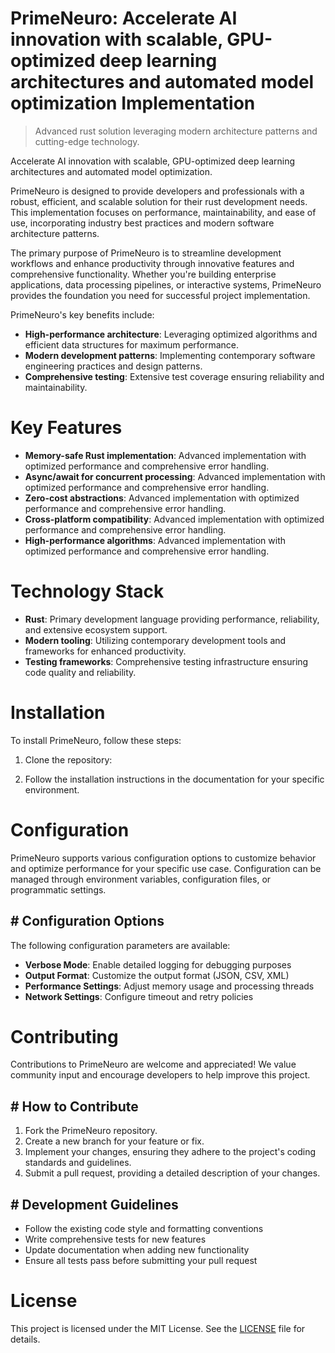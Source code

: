 <!-- fallback_PrimeNeuro_20250802090543_88028 -->

# PrimeNeuro: Accelerate AI innovation with scalable, GPU-optimized deep learning architectures and automated model optimization Implementation
> Advanced rust solution leveraging modern architecture patterns and cutting-edge technology.

Accelerate AI innovation with scalable, GPU-optimized deep learning architectures and automated model optimization.

PrimeNeuro is designed to provide developers and professionals with a robust, efficient, and scalable solution for their rust development needs. This implementation focuses on performance, maintainability, and ease of use, incorporating industry best practices and modern software architecture patterns.

The primary purpose of PrimeNeuro is to streamline development workflows and enhance productivity through innovative features and comprehensive functionality. Whether you're building enterprise applications, data processing pipelines, or interactive systems, PrimeNeuro provides the foundation you need for successful project implementation.

PrimeNeuro's key benefits include:

* **High-performance architecture**: Leveraging optimized algorithms and efficient data structures for maximum performance.
* **Modern development patterns**: Implementing contemporary software engineering practices and design patterns.
* **Comprehensive testing**: Extensive test coverage ensuring reliability and maintainability.

# Key Features

* **Memory-safe Rust implementation**: Advanced implementation with optimized performance and comprehensive error handling.
* **Async/await for concurrent processing**: Advanced implementation with optimized performance and comprehensive error handling.
* **Zero-cost abstractions**: Advanced implementation with optimized performance and comprehensive error handling.
* **Cross-platform compatibility**: Advanced implementation with optimized performance and comprehensive error handling.
* **High-performance algorithms**: Advanced implementation with optimized performance and comprehensive error handling.

# Technology Stack

* **Rust**: Primary development language providing performance, reliability, and extensive ecosystem support.
* **Modern tooling**: Utilizing contemporary development tools and frameworks for enhanced productivity.
* **Testing frameworks**: Comprehensive testing infrastructure ensuring code quality and reliability.

# Installation

To install PrimeNeuro, follow these steps:

1. Clone the repository:


2. Follow the installation instructions in the documentation for your specific environment.

# Configuration

PrimeNeuro supports various configuration options to customize behavior and optimize performance for your specific use case. Configuration can be managed through environment variables, configuration files, or programmatic settings.

## # Configuration Options

The following configuration parameters are available:

* **Verbose Mode**: Enable detailed logging for debugging purposes
* **Output Format**: Customize the output format (JSON, CSV, XML)
* **Performance Settings**: Adjust memory usage and processing threads
* **Network Settings**: Configure timeout and retry policies

# Contributing

Contributions to PrimeNeuro are welcome and appreciated! We value community input and encourage developers to help improve this project.

## # How to Contribute

1. Fork the PrimeNeuro repository.
2. Create a new branch for your feature or fix.
3. Implement your changes, ensuring they adhere to the project's coding standards and guidelines.
4. Submit a pull request, providing a detailed description of your changes.

## # Development Guidelines

* Follow the existing code style and formatting conventions
* Write comprehensive tests for new features
* Update documentation when adding new functionality
* Ensure all tests pass before submitting your pull request

# License

This project is licensed under the MIT License. See the [LICENSE](https://github.com/Muramatsuu/PrimeNeuro/blob/main/LICENSE) file for details.
